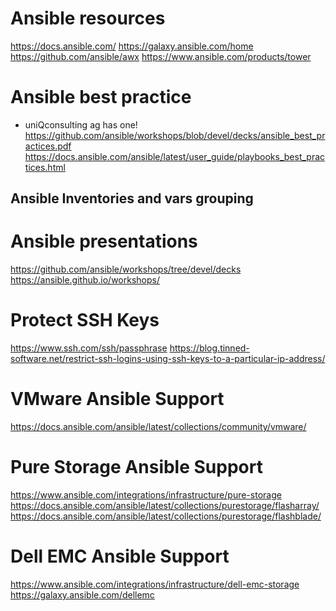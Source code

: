 # Ansible resources
https://docs.ansible.com/
https://galaxy.ansible.com/home
https://github.com/ansible/awx
https://www.ansible.com/products/tower

# Ansible best practice
* uniQconsulting ag has one! 
https://github.com/ansible/workshops/blob/devel/decks/ansible_best_practices.pdf
https://docs.ansible.com/ansible/latest/user_guide/playbooks_best_practices.html

## Ansible Inventories and vars grouping


# Ansible presentations
https://github.com/ansible/workshops/tree/devel/decks
https://ansible.github.io/workshops/

# Protect SSH Keys
https://www.ssh.com/ssh/passphrase
https://blog.tinned-software.net/restrict-ssh-logins-using-ssh-keys-to-a-particular-ip-address/

# VMware Ansible Support
https://docs.ansible.com/ansible/latest/collections/community/vmware/

# Pure Storage Ansible Support
https://www.ansible.com/integrations/infrastructure/pure-storage
https://docs.ansible.com/ansible/latest/collections/purestorage/flasharray/
https://docs.ansible.com/ansible/latest/collections/purestorage/flashblade/

# Dell EMC Ansible Support
https://www.ansible.com/integrations/infrastructure/dell-emc-storage
https://galaxy.ansible.com/dellemc

<!--stackedit_data:
eyJoaXN0b3J5IjpbMTI0MTM5NTAyNywyMDI4MzQzODAxLDg0OD
E1MTQwMCw5MTg5OTk3NjYsMTYzMTk1NjEyNCwtNzQwNzUwMTYx
LC0yMDk2NDQ1OTk3LDczMDk5ODExNl19
-->